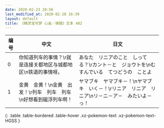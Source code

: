 ```yaml
---
date: 2020-02-23 20:56
last_modified_at: 2020-02-28 16:39
layout: default
title: 《精灵宝可梦 心金／魂银》文本 482
---
```

| 编号 | 中文 | 日文 |
| ---- | ---- | ---- |
| 0 | 你知道列车的事情？\r就是连接关都地区与城都地区\n铁道的事情呀。 | あなた　リニアのこと　しってる？\rカント－と　ジョウトを\nむすんでいる　てつどうの　ことよ |
| 1 | 金黄　金黄！\n金黄　出发！\r列车　列车　列车\n好想看到磁浮列车啊！ | ヤマブキ　ヤマブキ－！\nヤマブキ　いく－！\rリニア　リニア　リニア\nリ－ニ－ア－　みたいよ－っ！ |
{: .table .table-bordered .table-hover .xz-pokemon-text .xz-pokemon-text-HGSS }